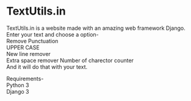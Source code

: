 # TextUtils.in  
TextUtils.in is a website made with an amazing web framework Django. Enter your text and choose a option-  
Remove Punctuation  
UPPER CASE  
New line remover  
Extra space remover
Number of charector counter  
And it will do that with your text.  
  
Requirements-  
Python 3  
Django 3
